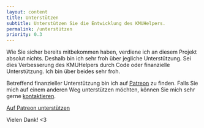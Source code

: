 ```yaml
---
layout: content
title: Unterstützen
subtitle: Unterstützen Sie die Entwicklung des KMUHelpers.
permalink: /unterstützen
priority: 0.3
---
```


Wie Sie sicher bereits mitbekommen haben, verdiene ich an diesem Projekt absolut nichts. Deshalb bin ich sehr froh über jegliche Unterstützung. Sei dies Verbesserung des KMUHelpers durch Code oder finanzielle Unterstützung. Ich bin über beides sehr froh.

Betreffend finanzieller Unterstützung bin ich auf [Patreon](https://patreon.com/rafaelurben) zu finden. Falls Sie mich auf einem anderen Weg unterstützen möchten, können Sie mich sehr gerne [kontaktieren](kontakt).

<a href="https://www.patreon.com/bePatron?u=28808035" data-patreon-widget-type="become-patron-button">Auf Patreon unterstützen</a>
<script async src="https://c6.patreon.com/becomePatronButton.bundle.js"></script>

Vielen Dank! &lt;3

